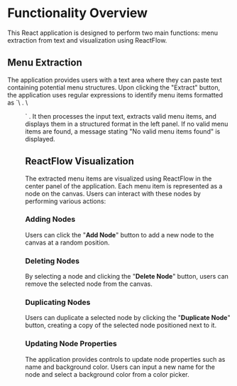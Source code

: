 <h1>Functionality Overview</h1>
This React application is designed to perform two main functions: menu extraction from text and visualization using ReactFlow.

<h2>Menu Extraction</h2>
The application provides users with a text area where they can paste text containing potential menu structures. Upon clicking the "Extract" button, the application uses regular expressions to identify menu items formatted as `\<number\> . \<Menu Text\>` . It then processes the input text, extracts valid menu items, and displays them in a structured format in the left panel. If no valid menu items are found, a message stating "No valid menu items found" is displayed.

<h2>ReactFlow Visualization</h2>
The extracted menu items are visualized using ReactFlow in the center panel of the application. Each menu item is represented as a node on the canvas. Users can interact with these nodes by performing various actions:

### Adding Nodes
Users can click the "**Add Node**" button to add a new node to the canvas at a random position.

### Deleting Nodes
By selecting a node and clicking the "**Delete Node**" button, users can remove the selected node from the canvas.

### Duplicating Nodes
Users can duplicate a selected node by clicking the "**Duplicate Node**" button, creating a copy of the selected node positioned next to it.

### Updating Node Properties
The application provides controls to update node properties such as name and background color. Users can input a new name for the node and select a background color from a color picker.

